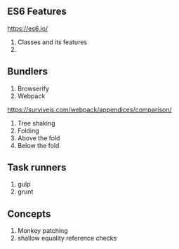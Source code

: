 ## ES6 Features
https://es6.io/
1. Classes and its features
2. 


## Bundlers
1. Browserify
2. Webpack

https://survivejs.com/webpack/appendices/comparison/

1. Tree shaking
2. Folding
3. Above the fold 
4. Below the fold

## Task runners
1. gulp
2. grunt


## Concepts
1. Monkey patching
2. shallow equality reference checks

